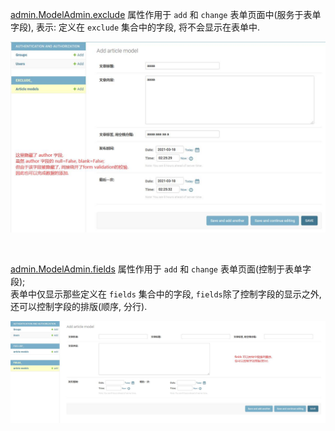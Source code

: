 [admin.ModelAdmin.exclude](exclude_/admin.py#L18) 属性作用于 `add` 和 `change` 表单页面中(服务于表单字段), 
表示: 定义在 `exclude` 集合中的字段, 将不会显示在表单中.
  <p align="center">
    <img src="exclude_/imgs/exclude_indirectly_void_form_validation.jpg" alt="exclude"/>
  </p>

&nbsp;  

[admin.ModelAdmin.fields](fields_/admin.py#L8) 属性作用于 `add` 和 `change` 表单页面(控制于表单字段);   
表单中仅显示那些定义在 `fields` 集合中的字段, `fields`除了控制字段的显示之外, 还可以控制字段的排版(顺序, 分行).
    <p align="center">
    <img src="fields_/imgs/fields_order_and_splitbyline.jpg" alt="fields"/>
  </p>

